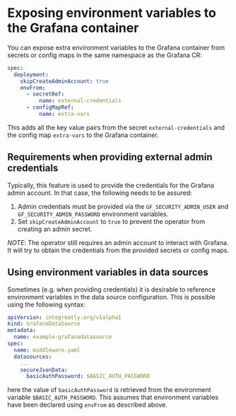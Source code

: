 # Exposing environment variables to the Grafana container

You can expose extra environment variables to the Grafana container from secrets or config maps in the same namespace as
the Grafana CR:

```yaml
spec:
  deployment:
    skipCreateAdminAccount: true
    envFrom:
      - secretRef:
          name: external-credentials
      - configMapRef:
          name: extra-vars
```

This adds all the key value pairs from the secret `external-credentials` and the config map `extra-vars` to the Grafana
container.

## Requirements when providing external admin credentials

Typically, this feature is used to provide the credentials for the Grafana admin account. In that case, the following
needs to be assured:

1. Admin credentials must be provided via the `GF_SECURITY_ADMIN_USER` and `GF_SECURITY_ADMIN_PASSWORD` environment
  variables.
2. Set `skipCreateAdminAccount` to `true` to prevent the operator from creating an admin secret.

*NOTE*: The operator still requires an admin account to interact with Grafana. It will try to obtain the credentials
from the provided secrets or config maps.

## Using environment variables in data sources

Sometimes (e.g. when providing credentials) it is desirable to reference environment variables in the data source
configuration. This is possible using the following syntax:

```yaml
apiVersion: integreatly.org/v1alpha1
kind: GrafanaDataSource
metadata:
  name: example-grafanadatasource
spec:
  name: middleware.yaml
  datasources:
    ...
    secureJsonData:
      basicAuthPassword: $BASIC_AUTH_PASSWORD
```

here the value of `basicAuthPassword` is retrieved from the environment variable `$BASIC_AUTH_PASSWORD`. This assumes
that environment variables have been declared using `envFrom` as described above.
